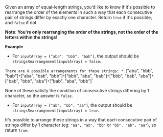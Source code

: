 Given an array of equal-length strings, you'd like to know if it's possible to rearrange the order of the elements in such a way that each consecutive pair of strings differ by exactly one character. Return `true` if it's possible, and `false` if not.

**Note: You're only rearranging the order of the strings, not the order of the letters within the strings!**

**Example**



* For `inputArray = ["aba", "bbb", "bab"]`, the output should be
`stringsRearrangement(inputArray) = false`.

`There are 6 possible arrangements for these strings:
    * `["aba", "bbb", "bab"]`
    * `["aba", "bab", "bbb"]`
    * `["bbb", "aba", "bab"]`
    * `["bbb", "bab", "aba"]`
    * `["bab", "bbb", "aba"]`
    * `["bab", "aba", "bbb"]`

None of these satisfy the condition of consecutive strings differing by 1 character, so the answer is `false`.

* For `inputArray = ["ab", "bb", "aa"]`, the output should be
`stringsRearrangement(inputArray) = true`.

It's possible to arrange these strings in a way that each consecutive pair of strings differ by 1 character (eg: `"aa", "ab", "bb"` or `"bb", "ab", "aa"`), so return `true`.



